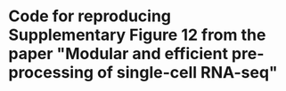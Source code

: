 # Code for reproducing Supplementary Figure 12 from the paper "Modular and efficient pre-processing of single-cell RNA-seq"
